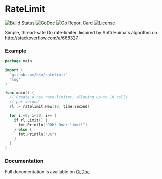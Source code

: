 # RateLimit

[![Build Status](https://travis-ci.org/bsm/ratelimit.png?branch=master)](https://travis-ci.org/bsm/ratelimit)
[![GoDoc](https://godoc.org/github.com/bsm/ratelimit?status.png)](http://godoc.org/github.com/bsm/ratelimit)
[![Go Report Card](https://goreportcard.com/badge/github.com/bsm/ratelimit)](https://goreportcard.com/report/github.com/bsm/ratelimit)
[![License](https://img.shields.io/badge/License-MIT-blue.svg)](https://opensource.org/licenses/MIT)

Simple, thread-safe Go rate-limiter.
Inspired by Antti Huima's algorithm on http://stackoverflow.com/a/668327

### Example

```go
package main

import (
  "github.com/bsm/ratelimit"
  "log"
)

func main() {
  // Create a new rate-limiter, allowing up-to 10 calls
  // per second
  rl := ratelimit.New(10, time.Second)

  for i:=0; i<20; i++ {
    if rl.Limit() {
      fmt.Println("DOH! Over limit!")
    } else {
      fmt.Println("OK")
    }
  }
}
```

### Documentation

Full documentation is available on [GoDoc](http://godoc.org/github.com/bsm/ratelimit)
